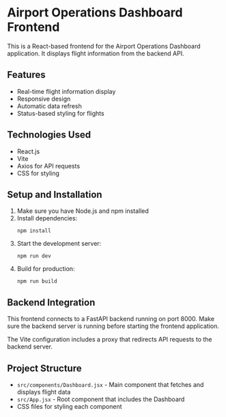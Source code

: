 # Airport Operations Dashboard Frontend

This is a React-based frontend for the Airport Operations Dashboard application. It displays flight information from the backend API.

## Features

- Real-time flight information display
- Responsive design
- Automatic data refresh
- Status-based styling for flights

## Technologies Used

- React.js
- Vite
- Axios for API requests
- CSS for styling

## Setup and Installation

1. Make sure you have Node.js and npm installed
2. Install dependencies:
   ```
   npm install
   ```
3. Start the development server:
   ```
   npm run dev
   ```
4. Build for production:
   ```
   npm run build
   ```

## Backend Integration

This frontend connects to a FastAPI backend running on port 8000. Make sure the backend server is running before starting the frontend application.

The Vite configuration includes a proxy that redirects API requests to the backend server.

## Project Structure

- `src/components/Dashboard.jsx` - Main component that fetches and displays flight data
- `src/App.jsx` - Root component that includes the Dashboard
- CSS files for styling each component 